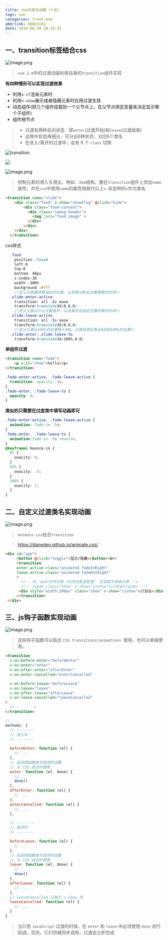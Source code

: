 ```yaml
---
title: vue过渡与动画（十五）
tags: vue
categories: front-end
abbrlink: 880e7c61
date: 2018-08-28 20:10:32
---
```


## 一、transition标签结合css

![image.png](https://upload-images.jianshu.io/upload_images/1480597-08967bd611312202.png?imageMogr2/auto-orient/strip%7CimageView2/2/w/1240)

> `vue.2.0`中的过渡动画利用自身的`transition`组件实现

**有四种情形可以实现过渡效果**

- 利用`v-if`渲染元素时
- 利用`v-show`展示或者隐藏元素时应用过渡生效
- 动态组件(把几个组件挂载到一个父节点上，在父节点绑定变量来决定显示哪个子组件)
- 组件根节点

> - 过渡有两种总的状态：即`enter`(过渡开始)和`leave`(过渡结束) 
> - 这两中状态再细分，可分出6种状态，对应6个类名
> - 在进入/离开的过渡中，会有 6 个 `class` 切换

![transition](https://upload-images.jianshu.io/upload_images/1480597-cdb6a6cb0faa21b0.png?imageMogr2/auto-orient/strip%7CimageView2/2/w/1240)

![](https://cn.vuejs.org/images/transition.png)

![image.png](https://upload-images.jianshu.io/upload_images/1480597-d2cb3498acd43afd.png?imageMogr2/auto-orient/strip%7CimageView2/2/w/1240)

> 控制元素的滑入与滑出，例如：`dom`结构，要在`transition`组件上添加`name`属性，并在`css`中使用`name`的属性值替代以上`v-`状态种的`v`作为类名

```html
<transition name="slide">
    <div class="food" v-show="showFlag" @click="hide">
        <div class="food-content">
          <div class="imang-header">
            <img :src="food.image" >
          </div>
        </div>
    </div>
  </transition>
 ```
 
 css样式
 
```css
  .food
    position :fixed
    left:0
    top:0
    bottom: 48px
    z-index:30
    width :100%
    background :#fff
    /*定义元素最终移动到的位置，以及移动到此位置需要的时间*/
  .slide-enter-active
    transition: all .5s ease
    transform:translate3d(0,0,0)
    /*定义元素从什么位置离开，以及离开岛指定位置所需的时间*/
  .slide-leave-active
    transition: all .5s ease
    transform:translate3d(0,0,0)
    /*定义元素从100%的位置移入到0，过渡结束后再从0回到100%的位置*/
  .slide-enter,.slide-leave-to
    transform:translate3d(100%,0,0)
```

**单组件过渡**

```html
<transition name="fade">
    <p v-if="show">hello</p>
</transition>
```

```css
.fade-enter-active, .fade-leave-active {
  transition: opacity .5s;
}
.fade-enter, .fade-leave-to {
  opacity: 0;
}
```

**类似的只需要在过度类中填写动画即可**

```css
.fade-enter-active, .fade-leave-active {
  animation: fade-in .5s;
}
.fade-enter, .fade-leave-to {
  animation:fade-in .5s reverse;
}
@keyframes bounce-in {
  0% {
    ooacity: 0;
  }
  50% {
    ooacity: .5;
  }
  100% {
    ooacity: 1;
  }
}
```


## 二、自定义过渡类名实现动画

![image.png](https://upload-images.jianshu.io/upload_images/1480597-1460f61d58e3115c.png?imageMogr2/auto-orient/strip%7CimageView2/2/w/1240)

> `animate.css`结合`transition`

> https://daneden.github.io/animate.css/

```html
<div id="app">
     <button @click="toggle">显示/隐藏</button><br>
     <transition 
     enter-active-class="animated fadeInRight"
     leave-active-class="animated fadeOutRight"
     >
       <!-- 坑：span行内元素（行内元素没有宽） 应该改为块级元素 -->
       <!-- <span class="show" v-show="isshow">it创业</span> -->
      <div style="width:200px" class="show" v-show="isshow">it创业</div> 
     </transition>
 </div>
```

## 三、js钩子函数实现动画


![image.png](https://upload-images.jianshu.io/upload_images/1480597-eefc46df55457ac2.png?imageMogr2/auto-orient/strip%7CimageView2/2/w/1240)

> 这些钩子函数可以结合 `CSS transitions/animations `使用，也可以单独使用。


```html
<transition
  v-on:before-enter="beforeEnter"
  v-on:enter="enter"
  v-on:after-enter="afterEnter"
  v-on:enter-cancelled="enterCancelled"

  v-on:before-leave="beforeLeave"
  v-on:leave="leave"
  v-on:after-leave="afterLeave"
  v-on:leave-cancelled="leaveCancelled"
>
  <!-- ... -->
</transition>
```

```js
// ...
methods: {
  // --------
  // 进入中
  // --------

  beforeEnter: function (el) {
    // ...
  },
  // 此回调函数是可选项的设置
  // 与 CSS 结合时使用
  enter: function (el, done) {
    // ...
    done()
  },
  afterEnter: function (el) {
    // ...
  },
  enterCancelled: function (el) {
    // ...
  },

  // --------
  // 离开时
  // --------

  beforeLeave: function (el) {
    // ...
  },
  // 此回调函数是可选项的设置
  // 与 CSS 结合时使用
  leave: function (el, done) {
    // ...
    done()
  },
  afterLeave: function (el) {
    // ...
  },
  // leaveCancelled 只用于 v-show 中
  leaveCancelled: function (el) {
    // ...
  }
}
```

> 当只用 `JavaScript` 过渡的时候，在 `enter` 和 `leave` 中必须使用 `done` 进行回调。否则，它们将被同步调用，过渡会立即完成
